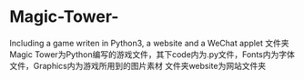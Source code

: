 # Magic-Tower-
Including a game writen in Python3, a website and a WeChat applet
文件夹 Magic Tower为Python编写的游戏文件，其下code内为.py文件，Fonts内为字体文件，Graphics内为游戏所用到的图片素材
文件夹website为网站文件夹
